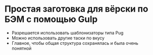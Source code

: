 # Простая заготовка для вёрски по БЭМ с помощью Gulp
+ Разрешается использовать шаблонизаторы типа Pug
+ Можно использовать другие таски по вкусу
+ Главное, чтобы общая структура сохранялась и была очень понятной